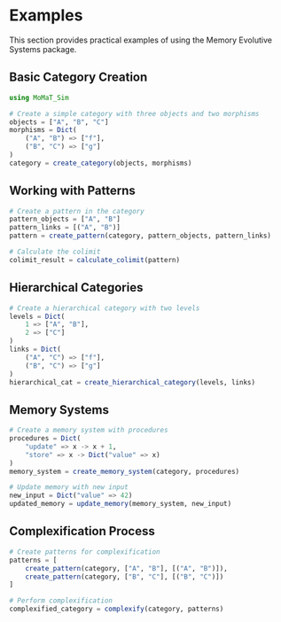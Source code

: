 # Examples

This section provides practical examples of using the Memory Evolutive Systems package.

## Basic Category Creation

```julia
using MoMaT_Sim

# Create a simple category with three objects and two morphisms
objects = ["A", "B", "C"]
morphisms = Dict(
    ("A", "B") => ["f"],
    ("B", "C") => ["g"]
)
category = create_category(objects, morphisms)
```

## Working with Patterns

```julia
# Create a pattern in the category
pattern_objects = ["A", "B"]
pattern_links = [("A", "B")]
pattern = create_pattern(category, pattern_objects, pattern_links)

# Calculate the colimit
colimit_result = calculate_colimit(pattern)
```

## Hierarchical Categories

```julia
# Create a hierarchical category with two levels
levels = Dict(
    1 => ["A", "B"],
    2 => ["C"]
)
links = Dict(
    ("A", "C") => ["f"],
    ("B", "C") => ["g"]
)
hierarchical_cat = create_hierarchical_category(levels, links)
```

## Memory Systems

```julia
# Create a memory system with procedures
procedures = Dict(
    "update" => x -> x + 1,
    "store" => x -> Dict("value" => x)
)
memory_system = create_memory_system(category, procedures)

# Update memory with new input
new_input = Dict("value" => 42)
updated_memory = update_memory(memory_system, new_input)
```

## Complexification Process

```julia
# Create patterns for complexification
patterns = [
    create_pattern(category, ["A", "B"], [("A", "B")]),
    create_pattern(category, ["B", "C"], [("B", "C")])
]

# Perform complexification
complexified_category = complexify(category, patterns)
``` 